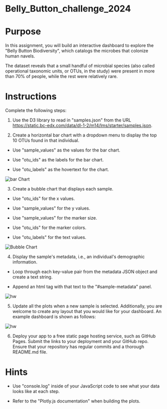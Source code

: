 # Belly_Button_challenge_2024

# Purpose
In this assignment, you will build an interactive dashboard to explore the "Belly Button Biodiversity", which catalogs the microbes that colonize human navels.

The dataset reveals that a small handful of microbial species (also called operational taxonomic units, or OTUs, in the study) were present in more than 70% of people, while the rest were relatively rare.

# Instructions

Complete the following steps:

1. Use the D3 library to read in "samples.json" from the URL https://static.bc-edx.com/data/dl-1-2/m14/lms/starter/samples.json.

2. Create a horizontal bar chart with a dropdown menu to display the top 10 OTUs found in that individual.

* Use "sample_values" as the values for the bar chart.

* Use "otu_ids" as the labels for the bar chart.

* Use "otu_labels" as the hovertext for the chart.

<img src="https://static.bc-edx.com/data/dl-1-2/m14/lms/img/hw01.jpg" alt="bar Chart" tabindex="0" role="button" aria-label="bar Chart. Click to Enlarge.">

3. Create a bubble chart that displays each sample.

* Use "otu_ids" for the x values.

* Use "sample_values" for the y values.

* Use "sample_values" for the marker size.

* Use "otu_ids" for the marker colors.

* Use "otu_labels" for the text values.

<img src="https://static.bc-edx.com/data/dl-1-2/m14/lms/img/bubble_chart.jpg" alt="Bubble Chart" tabindex="0" role="button" aria-label="Bubble Chart. Click to Enlarge.">

4. Display the sample's metadata, i.e., an individual's demographic information.

* Loop through each key-value pair from the metadata JSON object and create a text string.

* Append an html tag with that text to the "#sample-metadata" panel.

<img src="https://static.bc-edx.com/data/dl-1-2/m14/lms/img/hw03.jpg" alt="hw" tabindex="0" role="button" aria-label="hw. Click to Enlarge.">

5. Update all the plots when a new sample is selected. Additionally, you are welcome to create any layout that you would like for your dashboard. An example dashboard is shown as follows:

<img src="https://static.bc-edx.com/data/dl-1-2/m14/lms/img/hw02.jpg" alt="hw" tabindex="0" role="button" aria-label="hw. Click to Enlarge.">

6. Deploy your app to a free static page hosting service, such as GitHub Pages. Submit the links to your deployment and your GitHub repo. Ensure that your repository has regular commits and a thorough README.md file.

# Hints

* Use "console.log" inside of your JavaScript code to see what your data looks like at each step.

* Refer to the "Plotly.js documentation" when building the plots.


